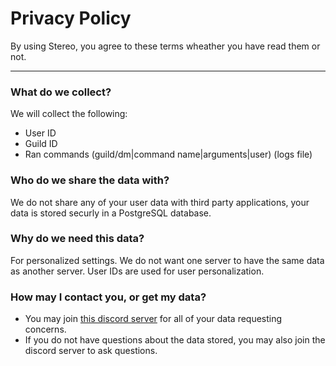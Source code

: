 # Privacy Policy

By using Stereo, you agree to these terms wheather you have read them or not.

---

### What do we collect?

We will collect the following:

- User ID
- Guild ID
- Ran commands (guild/dm|command name|arguments|user) (logs file)

### Who do we share the data with?

We do not share any of your user data with third party applications, your data is stored securly in a PostgreSQL database.

### Why do we need this data?

For personalized settings. We do not want one server to have the same data as another server. User IDs are used for user personalization. 

### How may I contact you, or get my data?

- You may join [this discord server](https://discord.gg/YEGDEuE) for all of your data requesting concerns.
- If you do not have questions about the data stored, you may also join the discord server to ask questions.
